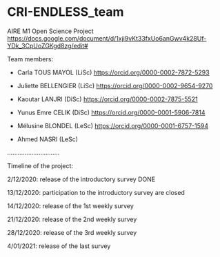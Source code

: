 # CRI-ENDLESS_team
AIRE M1 Open Science Project
https://docs.google.com/document/d/1xji9vKt33fxUo6anGwv4k28Uf-YDk_3CpUoZGKgd8zg/edit#


Team members: 

-  Carla TOUS MAYOL (LiSc) https://orcid.org/0000-0002-7872-5293

-  Juliette BELLENGIER (LiSc) https://orcid.org/0000-0002-9654-9270

-  Kaoutar LANJRI (DiSc) https://orcid.org/0000-0002-7875-5521

-  Yunus Emre CELIK (DiSc) https://orcid.org/0000-0001-5906-7814

-  Mélusine BLONDEL (LeSc) https://orcid.org/0000-0001-6757-1594 

-  Ahmed NASRI (LeSc)


..............................



Timeline of the project: 

2/12/2020: release of the introductory survey DONE 

13/12/2020: participation to the introductory survey are closed 

14/12/2020: release of the 1st weekly survey 

21/12/2020: release of the 2nd weekly survey 

28/12/2020: release of the 3rd weekly survey 

4/01/2021: release of the last survey 
